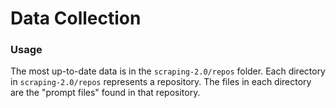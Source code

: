 # Data Collection

### Usage
The most up-to-date data is in the `scraping-2.0/repos` folder. Each directory in `scraping-2.0/repos` 
represents a repository. The files in each directory are the "prompt files" found in that repository.
